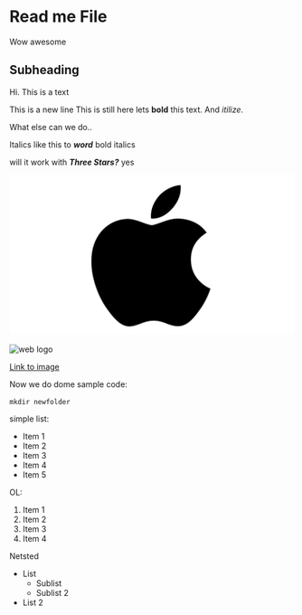 # Read me File
Wow awesome
## Subheading
Hi.
This is a text

This is a new line
This is still here
lets **bold** this text.
And *itilize*.

What else can we do.. 

Italics like this to **_word_** bold italics

will it work with ***Three Stars?*** yes

![apple logo](logo.png "logos")

![web logo](https://www.kindpng.com/picc/m/44-443527_butterfly-gif-png-transparent-png.png "butterfly")


[Link to image](https://www.kindpng.com/picc/m/44-443527_butterfly-gif-png-transparent-png.png)

Now we do dome sample code:

```
mkdir newfolder

```

simple list:

- Item 1
- Item 2
- Item 3
- Item 4
- Item 5

OL:

1. Item 1
2. Item 2
3. Item 3
4. Item 4

Netsted

- List
    - Sublist
    - Sublist 2
- List 2